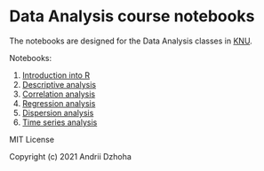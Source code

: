 # Data Analysis course notebooks

The notebooks are designed for the Data Analysis classes in [KNU](https://knu.ua/en/).

Notebooks:

1. [Introduction into R](https://djo.github.io/data-analysis/introduction-into-r)
1. [Descriptive analysis](https://djo.github.io/data-analysis/descriptive-analysis)
1. [Correlation analysis](https://djo.github.io/data-analysis/correlation-analysis)
1. [Regression analysis](https://djo.github.io/data-analysis/regression-analysis)
1. [Dispersion analysis](https://djo.github.io/data-analysis/dispersion-analysis)
1. [Time series analysis](https://djo.github.io/data-analysis/time-series-analysis)

MIT License

Copyright (c) 2021 Andrii Dzhoha
